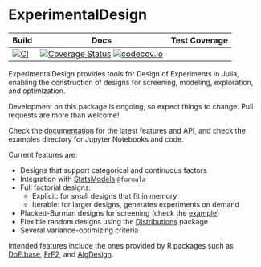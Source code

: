 # ExperimentalDesign

| Build | Docs | Test Coverage |
| --- | --- | --- |
| [![CI](https://github.com/phrb/ExperimentalDesign.jl/actions/workflows/CI.yml/badge.svg?branch=master)](https://github.com/phrb/ExperimentalDesign.jl/actions/workflows/CI.yml) | [![Coverage Status](https://coveralls.io/repos/github/phrb/ExperimentalDesign.jl/badge.svg?branch=master)](https://coveralls.io/github/phrb/ExperimentalDesign.jl?branch=master) [![codecov.io](http://codecov.io/github/phrb/ExperimentalDesign.jl/coverage.svg?branch=master)](http://codecov.io/github/phrb/ExperimentalDesign.jl?branch=master) |

ExperimentalDesign  provides  tools  for  Design  of  Experiments  in  Julia,
enabling the construction  of designs for screening,  modeling, exploration, and
optimization.

Development  on this  package  is  ongoing, so  expect  things  to change.  Pull
requests are more than welcome!

Check the [documentation](https://phrb.github.io/ExperimentalDesign.jl/dev/)
for the latest features and API, and check the examples directory for
Jupyter Notebooks and code.

Current features are:

- Designs that support categorical and continuous factors
- Integration with [StatsModels](https://github.com/JuliaStats/StatsModels.jl) `@formula`
- Full factorial designs:
  - Explicit: for small designs that fit in memory
  - Iterable: for larger designs, generates experiments on demand
- Plackett-Burman designs for screening (check the [example](https://github.com/phrb/ExperimentalDesign.jl/blob/master/examples/Screening%20with%20Plackett-Burman%20Designs.ipynb))
- Flexible random designs using the [Distributions](https://github.com/JuliaStats/Distributions.jl) package
- Several variance-optimizing criteria

Intended features include the ones provided by R packages such as
[DoE.base](https://cran.r-project.org/web/packages/DoE.base/index.html),
[FrF2](https://cran.r-project.org/web/packages/FrF2/index.html), and
[AlgDesign](https://cran.r-project.org/web/packages/AlgDesign/index.html).
